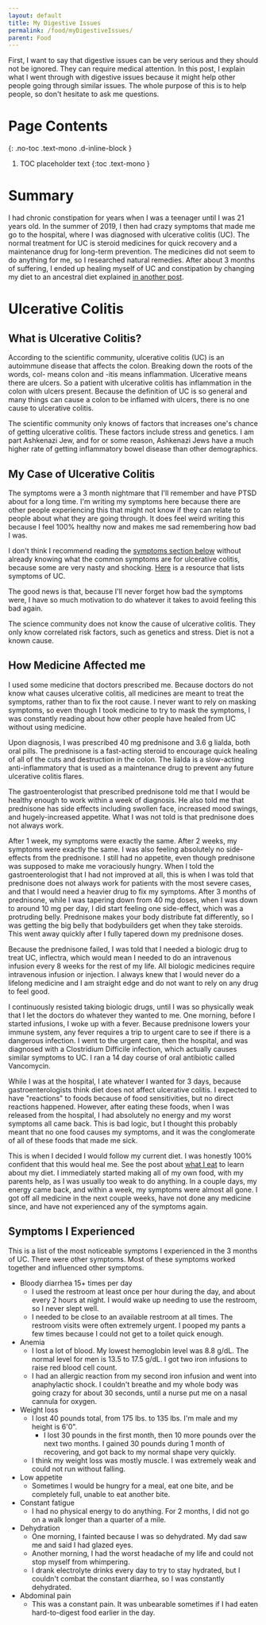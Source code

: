 ```yaml
---
layout: default
title: My Digestive Issues
permalink: /food/myDigestiveIssues/
parent: Food
---
```


First, I want to say that digestive issues can be very serious and they should not be ignored. They can require medical attention. In this post, I explain what I went through with digestive issues because it might help other people going through similar issues. The whole purpose of this is to help people, so don't hesitate to ask me questions.

# Page Contents
{: .no-toc .text-mono .d-inline-block }

1. TOC placeholder text
{:toc .text-mono }


# Summary

I had chronic constipation for years when I was a teenager until I was 21 years old. In the summer of 2019, I then had crazy symptoms that made me go to the hospital, where I was diagnosed with ulcerative colitis (UC). The normal treatment for UC is steroid medicines for quick recovery and a maintenance drug for long-term prevention. The medicines did not seem to do anything for me, so I researched natural remedies. After about 3 months of suffering, I ended up healing myself of UC and constipation by changing my diet to an ancestral diet explained [in another post](/food/whatIEat).

# Ulcerative Colitis

## What is Ulcerative Colitis?

According to the scientific community, ulcerative colitis (UC) is an autoimmune disease that affects the colon. Breaking down the roots of the words, col- means colon and -itis means inflammation. Ulcerative means there are ulcers. So a patient with ulcerative colitis has inflammation in the colon with ulcers present. Because the definition of UC is so general and many things can cause a colon to be inflamed with ulcers, there is no one cause to ulcerative colitis.

The scientific community only knows of factors that increases one's chance of getting ulcerative colitis. These factors include stress and genetics. I am part Ashkenazi Jew, and for or some reason, Ashkenazi Jews have a much higher rate of getting inflammatory bowel disease than other demographics.


## My Case of Ulcerative Colitis

The symptoms were a 3 month nightmare that I'll remember and have PTSD about for a long time. I'm writing my symptoms here because there are other people experiencing this that might not know if they can relate to people about what they are going through. It does feel weird writing this because I feel 100% healthy now and makes me sad remembering how bad I was.

I don't think I recommend reading the [symptoms section below](#symptoms-i-experienced) without already knowing what the common symptoms are for ulcerative colitis, because some are very nasty and shocking. [Here](https://www.crohnscolitisfoundation.org/what-is-ulcerative-colitis/symptoms) is a resource that lists symptoms of UC.

The good news is that, because I'll never forget how bad the symptoms were, I have so much motivation to do whatever it takes to avoid feeling this bad again.

The science community does not know the cause of ulcerative colitis. They only know correlated risk factors, such as genetics and stress. Diet is not a known cause.

## How Medicine Affected me

I used some medicine that doctors prescribed me. Because doctors do not know what causes ulcerative colitis, all medicines are meant to treat the symptoms, rather than to fix the root cause. I never want to rely on masking symptoms, so even though I took medicine to try to mask the symptoms, I was constantly reading about how other people have healed from UC without using medicine.

Upon diagnosis, I was prescribed 40 mg prednisone and 3.6 g lialda, both oral pills. The prednisone is a fast-acting steroid to encourage quick healing of all of the cuts and destruction in the colon. The lialda is a slow-acting anti-inflammatory that is used as a maintenance drug to prevent any future ulcerative colitis flares.

The gastroenterologist that prescribed prednisone told me that I would be healthy enough to work within a week of diagnosis. He also told me that prednisone has side effects including swollen face, increased mood swings, and hugely-increased appetite. What I was not told is that prednisone does not always work.

After 1 week, my symptoms were exactly the same. After 2 weeks, my symptoms were exactly the same. I was also feeling absolutely no side-effects from the prednisone. I still had no appetite, even though prednisone was supposed to make me voraciously hungry. When I told the gastroenterologist that I had not improved at all, this is when I was told that prednisone does not always work for patients with the most severe cases, and that I would need a heavier drug to fix my symptoms. After 3 months of prednisone, while I was tapering down from 40 mg doses, when I was down to around 10  mg per day, I did start feeling one side-effect, which was a protruding belly. Prednisone makes your body distribute fat differently, so I was getting the big belly that bodybuilders get when they take steroids. This went away quickly after I fully tapered down my prednisone doses.

Because the prednisone failed, I was told that I needed a biologic drug to treat UC, inflectra, which would mean I needed to do an intravenous infusion every 8 weeks for the rest of my life. All biologic medicines require intravenous infusion or injection. I always knew that I would never do a lifelong medicine and I am straight edge and do not want to rely on any drug to feel good.

I continuously resisted taking biologic drugs, until I was so physically weak that I let the doctors do whatever they wanted to me. One morning, before I started infusions, I woke up with a fever. Because prednisone lowers your immune system, any fever requires a trip to urgent care to see if there is a dangerous infection. I went to the urgent care, then the hospital, and was diagnosed with a Clostridium Difficile infection, which actually causes similar symptoms to UC. I ran a 14 day course of oral antibiotic called Vancomycin.

While I was at the hospital, I ate whatever I wanted for 3 days, because gastroenterologists think diet does not affect ulcerative colitis. I expected to have "reactions" to foods because of food sensitivities, but no direct reactions happened. However, after eating these foods, when I was released from the hospital, I had absolutely no energy and my worst symptoms all came back. This is bad logic, but I thought this probably meant that no one food causes my symptoms, and it was the conglomerate of all of these foods that made me sick.

This is when I decided I would follow my current diet. I was honestly 100% confident that this would heal me. See the post about [what I eat](/food/whatIEat) to learn about my diet. I immediately started making all of my own food, with my parents help, as I was usually too weak to do anything. In a couple days, my energy came back, and within a week, my symptoms were almost all gone. I got off all medicine in the next couple weeks, have not done any medicine since, and have not experienced any of the symptoms again.

## Symptoms I Experienced

This is a list of the most noticeable symptoms I experienced in the 3 months of UC. There were other symptoms. Most of these symptoms worked together and influenced other symptoms.

* Bloody diarrhea 15+ times per day
	* I used the restroom at least once per hour during the day, and about every 2 hours at night. I would wake up needing to use the restroom, so I never slept well.
	* I needed to be close to an available restroom at all times. The restroom visits were often extremely urgent. I pooped my pants a few times because I could not get to a toilet quick enough. 
* Anemia
	* I lost a lot of blood. My lowest hemoglobin level was 8.8 g/dL. The normal level for men is 13.5 to 17.5 g/dL. I got two iron infusions to raise red blood cell count.
	* I had an allergic reaction from my second iron infusion and went into anaphylactic shock. I couldn't breathe and my whole body was going crazy for about 30 seconds, until a nurse put me on a nasal cannula for oxygen.
* Weight loss
	* I lost 40 pounds total, from 175 lbs. to 135 lbs. I'm male and my height is 6'0".
		* I lost 30 pounds in the first month, then 10 more pounds over the next two months. I gained 30 pounds during 1 month of recovering, and got back to my normal shape very quickly.
	* I think my weight loss was mostly muscle. I was extremely weak and could not run without falling.
* Low appetite
	* Sometimes I would be hungry for a meal, eat one bite, and be completely full, unable to eat another bite.
* Constant fatigue
	* I had no physical energy to do anything. For 2 months, I did not go on a walk longer than a quarter of a mile.
* Dehydration
	* One morning, I fainted because I was so dehydrated. My dad saw me and said I had glazed eyes.
	* Another morning, I had the worst headache of my life and could not stop myself from whimpering.
	* I drank electrolyte drinks every day to try to stay hydrated, but I couldn't combat the constant diarrhea, so I was constantly dehydrated.
* Abdominal pain
	* This was a constant pain. It was unbearable sometimes if I had eaten hard-to-digest food earlier in the day.
